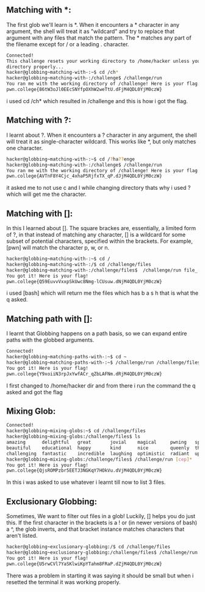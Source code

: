 ## Matching with *:
The first glob we'll learn is *. When it encounters a * character in any argument, the shell will treat it as "wildcard" and try to replace that argument with any 
files that match the pattern.
The * matches any part of the filename except for / or a leading . character. 
```bash
Connected!
This challenge resets your working directory to /home/hacker unless you change
directory properly...
hacker@globbing~matching-with-:~$ cd /ch*
hacker@globbing~matching-with-:/challenge$ /challenge/run
You ran me with the working directory of /challenge! Here is your flag:
pwn.college{86tW3oJl0EEcSNYfpOXhW2weTtU.dFjM4QDL0YjM0czW}
```
i used cd /ch* which resulted in /challenge and this is how i got the flag.

## Matching with ?:
I learnt about ?. When it encounters a ? character in any argument, the shell will treat it as single-character wildcard. This works like *, but only matches one character.
```bash
hacker@globbing~matching-with-:~$ cd /?ha??enge
hacker@globbing~matching-with-:/challenge$ /challenge/run
You ran me with the working directory of /challenge! Here is your flag:
pwn.college{AVTnF8Y4Cjc_4xhaP5RjfxTX_qP.dJjM4QDL0YjM0czW}
```
it asked me to not use c and l while changing directory thats why i used ? which will get me the character.

## Matching with []:
In this I learned about []. The square brackes are, essentially, a limited form of ?, in that instead of matching any character, [] is a wildcard for some subset of potential characters, specified within the brackets. For example, [pwn] will match the character p, w, or n.
```bash
hacker@globbing~matching-with-:~$ cd /
hacker@globbing~matching-with-:/$ cd /challenge/files
hacker@globbing~matching-with-:/challenge/files$  /challenge/run file_[bash]
You got it! Here is your flag!
pwn.college{Q59EuvvVxxpSkUwc8Nmg-lCUsuw.dNjM4QDL0YjM0czW}
```
i used [bash] which will return me the files which has b a s h that is what the q asked.

## Matching path with []:
I learnt that Globbing happens on a path basis, so we can expand entire paths with the globbed arguments.
```bash
Connected!
hacker@globbing~matching-paths-with-:~$ cd ~
hacker@globbing~matching-paths-with-:~$ /challenge/run /challenge/files/file_[absh]
You got it! Here is your flag!
pwn.college{Y9xoiiN3rpJxYwfACr_qZbLAFNm.dRjM4QDL0YjM0czW}
```
I first changed to /home/hacker dir and from there i run the command the q asked and got the flag

## Mixing Glob:
```bash
Connected!
hacker@globbing~mixing-globs:~$ cd /challenge/files
hacker@globbing~mixing-globs:/challenge/files$ ls
amazing      delightful   great       jovial    magical     pwning   splendid   victorious  youthful
beautiful    educational  happy       kind      nice        queenly  thrilling  wonderful   zesty
challenging  fantastic    incredible  laughing  optimistic  radiant  uplifting  xenial
hacker@globbing~mixing-globs:/challenge/files$ /challenge/run [cep]*
You got it! Here is your flag!
pwn.college{QjsROMPzbr5EETJ3NGKqY7HOkVu.dVjM4QDL0YjM0czW}
```
In this i was asked to use whatever i learnt till now to list 3 files.

## Exclusionary Globbing:
Sometimes, We want to filter out files in a glob! Luckily, [] helps you do just this. If the first character in the brackets is a ! or (in newer versions of bash) a ^, the glob inverts, and that bracket instance matches characters that aren't listed.

```bash
hacker@globbing~exclusionary-globbing:/$ cd /challenge/files
hacker@globbing~exclusionary-globbing:/challenge/files$ /challenge/run [!pwn]*
You got it! Here is your flag!
pwn.college{U5rwCVl7YaSKlwiKpYTahm8FRaP.dZjM4QDL0YjM0czW}
```
There was a problem in starting it was saying it should be small but when i resetted the terminal it was working properly.


